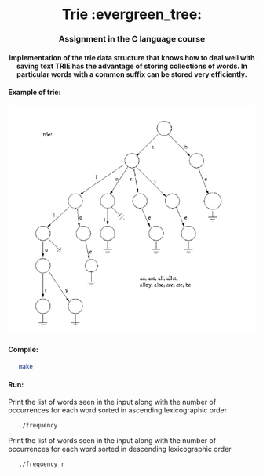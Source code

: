 <h1 align="center"> Trie :evergreen_tree: </h1> 

<h3 align="center"> Assignment in the C language course </h3>

<h4 align="center">  Implementation of the trie data structure that knows how to deal well with saving text
TRIE has the advantage of storing collections of words. In particular words with a common suffix can be stored very efficiently. </h4>

<h4> Example of trie: </h4>

![alt text](https://github.com/OfirOvadia96/C-language-course/blob/master/example_of_trie.jpg?raw=true)


<h4> Compile: </h4>

```sh
   make
```

<h4> Run: </h4>

Print the list of words seen in the input along with the number of occurrences for each word sorted in ascending lexicographic order

```sh
   ./frequency
```

Print the list of words seen in the input along with the number of occurrences for each word sorted in descending lexicographic order

```sh
   ./frequency r
```

